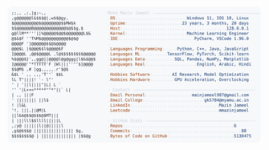 <picture>
  <source srcset="https://raw.githubusercontent.com/mmazinjameel/mmazinjameel/main/dark_mode.svg?v=1740456742" media="(prefers-color-scheme: dark)">
  <img src="https://raw.githubusercontent.com/mmazinjameel/mmazinjameel/main/light_mode.svg?v=1740456742">
</picture>

